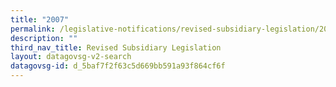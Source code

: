 ```yaml
---
title: "2007"
permalink: /legislative-notifications/revised-subsidiary-legislation/2007/
description: ""
third_nav_title: Revised Subsidiary Legislation
layout: datagovsg-v2-search
datagovsg-id: d_5baf7f2f63c5d669bb591a93f864cf6f
---
```

